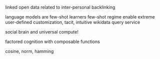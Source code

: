 ---
---

linked open data related to inter-personal backlinking

language models are few-shot learners
few-shot regime enable extreme user-defined customization, tacit, intuitive
wikidata query service

social brain and universal compute!

factored cognition with composable functions

cosine, norm, hamming